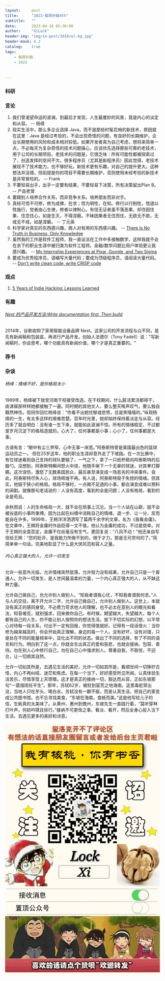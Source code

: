 ```yaml
---
layout:     post
title:      "2023-每周补脑4th"
subtitle:   ""
date:       2023-04-18 05:30:00
author:     "XiLock"
header-img: "img/in-post/2018/wl-bg.jpg"
header-mask: 0.3
catalog:    true
tags:
    - 每周补脑
    - 2023


---
```


### 科研

### 言论
1. 我们曾渴望命运的波澜，到最后才发现，人生最曼妙的风景，竟是内心的淡定和从容。 -- 杨绛
1. 现实生活中，那么多企业选择 Java，而不是那些时髦花哨的新技术，原因就在这里：Java 是经过考验的，不会出现奇怪的问题，有良好的长期维护，企业长期使用的风险和成本相对较低。如果开发者真为自己考虑，想将来简单一点，不必每天为复杂奇怪的技术问题操心，应该优先选择那些可靠的老技术，用于公司的长期项目。老技术的问题是，它很乏味：所有可能性都被探索过了，创造发挥的空间不大。很多程序员（尤其是新程序员）因此觉得，老技术展现不了技术能力，也不够好玩，新技术更有乐趣，对自己的提升更大。这种想法并没错，但前提是你的项目不需要长期维护，否则使用未经考验的新技术是非常冒险的。 -- Frank
1. 不要轻易出手，出手一定要有结果，不要轻易下决策，所有决策留出Plan B。 -- 产品老曾
1. 要跟别人培养合作关系，而非竞争关系。培养朋友而非对手。
1. 真经可悟不可修，修为成佛，在求；悟为明性，在知。修行以行制性，悟道以性施行，觉者由心生律，修者以律制心。有信无证者虽不落恶果，却住因住果、住念住心，如是生灭，不得涅磐。不昧因果者无住而住，无欲无不欲，无戒无不戒，如是涅磐。 -- 丁元英
1. 科学家对真实的东西感兴趣，商人对有用的东西感兴趣。 -- [There Is No Truth in Business, Only Knowledge](https://commoncog.com/no-truth-in-business-only-knowledge/)
1. 虽然我的工作是软件工程师，我一直设法在工作中多接触数学，这样我就不会在余下的职业生涯中被归类为软件工程师。金融/数学问题比用户体验更让我感兴趣。 -- [My Internship Experiences at Pixar, Google, and Two Sigma](https://evjang.com/2015/08/17/internship-experiences.html)
1. 要成为优秀程序员，请编写大量代码；要成为顶级程序员，请阅读大量代码。 -- [Don't write clean code, write CRISP code](https://bitfieldconsulting.com/golang/crisp-code)

### 观点
1. [5 Years of Indie Hacking: Lessons Learned](https://allisonseboldt.com/5-years-of-indie-hacking/)

### 有趣
###### [Nest 的产品开发方法:Write documentation first. Then build](https://www.reproof.app/blog/document-first-then-build)
2014年，谷歌收购了家用智能设备品牌 Nest。这家公司的开发流程与众不同，是先有新闻稿和包装盒，再进行产品开发。创始人法德尔（Tony Fadell）说："写新闻稿时，你会思考，哪个功能具有新闻价值，哪个才是真正重要的。"

### 荐书


### 杂谈
###### 杨绛：情绪不好，是你格局太小
1969年，杨绛被下放至河南干校接受改造。在干校期间，什么脏活累活都得干，痰涕屎尿样样她都接触了一遍。同时期的其他文人，要么整天唉声叹气，要么独自黯然神伤。但同伴回忆杨绛说：“你看不出她忧郁或悲愤，总是笑嘻嘻的。”纵观杨绛的一生，有太多这样的艰难苦楚。百年时光里，她却始终保持着淡定与从容。经历多了就会明白：没有谁一生下来，就能如此波澜不惊。所有的情绪稳定，不过都是岁月沉淀下的格局造就的。心大了，任何事都是小事；心小了，任何事都是大事。

古语有言：“眼中有尘三界窄，心中无事一床宽。”阿泰斯特曾是美国最出色的篮球运动员之一。 但在25岁这年，他的职业生涯却意外走了下坡路。在一次比赛中，有位球迷看到自己支持的球队要输了，一气之下，拿了一只纸杯砸向阿泰斯特的后脑勺。没想到，阿泰斯特瞬间怒火中烧，他随手揪下一个无辜的球迷，对其拳打脚踢。这次误伤，激怒了无数美国民众，最后甚至演变成一场恶劣的冲突事件。自此，阿泰斯特尽失人心，球场辉煌不再。有人说，阿泰斯特毁于失控的情绪。但其实，他毁于狭小的格局。格局不够时，一点微不足道的小事，都会演变成难以预料的闹剧。就像那句老话说的：人没有高度，看到的全是问题；人没有格局，看到的全是苟且。

余秋雨说：人的生命格局一大，就不会在琐事上沉沦。当一个人站在山巅，就不会被谷底的小事所束缚。因为比起在纠缠中消耗自己的情绪，退一步、让一分，反而能自在许多。1999年，王朔洋洋洒洒写了篇两千余字的文章，名为《我看金庸》。在文章中，王朔将金庸的作品贬得一文不值，他认为金庸的成功，不过是侥幸。对于王朔的全盘否定，金庸不仅丝毫没有生气，更回复说：“八风不动！”他还亲自写信给王朔：“您的批评，是我能力所做不到的，限于才力，那是无可奈何的了。”简简单单一句话，完美地彰显了什么是大侠风范和容人之量。

###### 内心真正强大的人，允许一切发生
允许一些意外光临，允许情绪突然低落，允许努力没有结果，允许自己只是一个普通人。允许一切发生，是人世间最温柔的力量，一个内心真正强大的人，从不缺这种力量。

允许自己做自己，也允许别人做别人。“知我者谓我心忧，不知我者谓我何求。”人与人的交往，离不开允许二字，允许自己做自己，允许别人做别人。这世上，本就没有真正的感同身受。不必费力苛求他人的理解，也不必太在意别人的眼光和看法，知音难觅，就别强求，回来做你自己。有时候，期望越大，失望越大，每个人都有自己的人生，你不能让别人按照你的想法生活。放下不切实际的幻想，以平常心对待每一段关系，付出不一定有回报，你觉得值就好。记得有一段话很火：当你修为越来越高时，你会开始真正理解，身边的每一个人。没有好坏，没有对错，只是处在不同的能量频率中，显化出不同的状态。做出了不同的选择，有了不同的语言和行为。明白到了这一点，你就会生出真正的爱和慈悲，也就会接纳、包容、善待。勿在别人心中修行自己，勿在自己心中强求别人。尊重自我，不取悦，不迎合，让一切顺其自然。

允许一切如其所是，去遇见生活的美好。允许一切如其所是，看顺世间一切狰狞古怪，内心不再纠结、迷茫和焦虑。在每一个当下，好好感受所见所闻，认真体验生活苦乐，尽情享受上天馈赠。这才是真正的接纳一切，豁达而从容，正如东坡那句“一蓑烟雨任平生”。那年，苏轼62岁，被贬到蛮荒之地海南。这里毒蛇常出没，当地人只吃芋头、喝白水。苏轼没有一蹶不振，而是认真生活，把自己的家变成公共图书馆。也不忘寻找美食，“东坡在海南，食蚝而美。”这是他写给儿子的信，生蚝真的太美味了。从黄州、惠州到儋州，东坡先生一直践行着，“莫听穿林打叶声，何妨吟啸且徐行。”接纳不可更改之事，看淡、看开，然后全身心投入当下生活，去遇见更多的美好和诗意。

![](/img/wc-tail.GIF)
